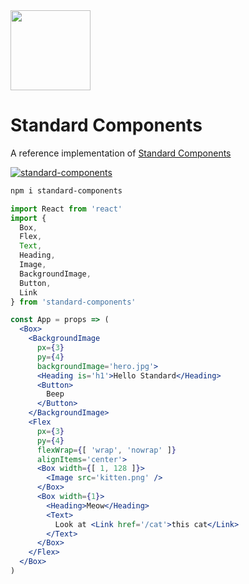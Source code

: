 
<img src='https://compositor.io/logo/dist/standard.png' width='128' height='128' />

# Standard Components

A reference implementation of [Standard Components][std]

[![standard-components][badge]][std]

[badge]: https://img.shields.io/badge/standard-components-blue.svg?style=flat-square&longCache=true
[std]: https://github.com/standard-components/standard-components

```sh
npm i standard-components
```

```jsx
import React from 'react'
import {
  Box,
  Flex,
  Text,
  Heading,
  Image,
  BackgroundImage,
  Button,
  Link
} from 'standard-components'

const App = props => (
  <Box>
    <BackgroundImage
      px={3}
      py={4}
      backgroundImage='hero.jpg'>
      <Heading is='h1'>Hello Standard</Heading>
      <Button>
        Beep
      </Button>
    </BackgroundImage>
    <Flex
      px={3}
      py={4}
      flexWrap={[ 'wrap', 'nowrap' ]}
      alignItems='center'>
      <Box width={[ 1, 128 ]}>
        <Image src='kitten.png' />
      </Box>
      <Box width={1}>
        <Heading>Meow</Heading>
        <Text>
          Look at <Link href='/cat'>this cat</Link>
        </Text>
      </Box>
    </Flex>
  </Box>
)
```
